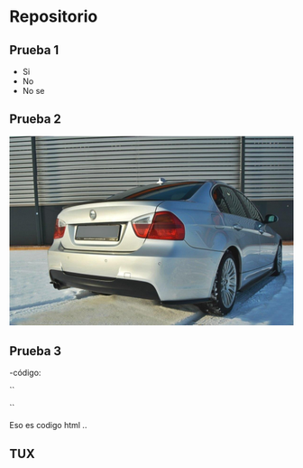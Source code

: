 # Repositorio

## Prueba 1

- Si
- No
- No se

## Prueba 2

![Es una imagen!](/E90.png)

## Prueba 3

-código:

 ``  <html>
   <head>
     <title>Test</title>
  </head> ``

Eso es codigo html ..

## TUX





